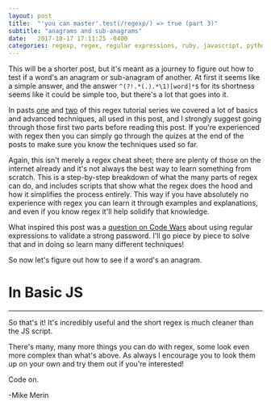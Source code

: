 ```yaml
---
layout: post
title:  "'you can master'.test(/regexp/) => true (part 3)"
subtitle: "anagrams and sub-anagrams"
date:   2017-10-17 17:11:25 -0400
categories: regexp, regex, regular expressions, ruby, javascript, python, sql, tutorial
---
```

This will be a shorter post, but it's meant as a journey to figure out how to test if a word's an anagram or sub-anagram of another. At first it seems like a simple answer, and the answer `^(?!.*(.).*\1)[word]*$` for its shortness seems like it could be simple too, but there's a lot that goes into it.

In pasts [one](http://mikemerin.github.io/regexp-1) and [two](http://mikemerin.github.io/regexp-2) of this regex tutorial series we covered a lot of basics and advanced techniques, all used in this post, and I strongly suggest going through those first two parts before reading this post. If you're experienced with regex then you can simply go through the quizes at the end of the posts to make sure you know the techniques used so far.

Again, this isn't merely a regex cheat sheet; there are plenty of those on the internet already and it's not always the best way to learn something from scratch. This is a step-by-step breakdown of what the many parts of regex can do, and includes scripts that show what the regex does the hood and how it simplifies the process entirely. This way if you have absolutely no experience with regex you can learn it through examples and explanations, and even if you know regex it'll help solidify that knowledge.

What inspired this post was a [question on Code Wars](https://www.codewars.com/kata/regex-password-validation) about using regular expressions to validate a strong password. I'll go piece by piece to solve that and in doing so learn many different techniques!

So now let's figure out how to see if a word's an anagram.

# In Basic JS



---

So that's it! It's incredibly useful and the short regex is much cleaner than the JS script.

There's many, many more things you can do with regex, some look even more complex than what's above. As always I encourage you to look them up on your own and try them out if you're interested!

Code on.

-Mike Merin
